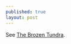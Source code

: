 ```yaml
---
published: true
layout: post
---
```



See [The Brozen Tundra](http://broismdictionary.com/2015/12/06/The-Brozen-Tundra.html).
